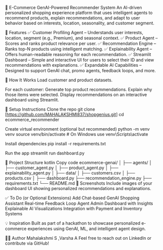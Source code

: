 🛒 E-Commerce GenAI-Powered Recommender System
An AI-driven personalized shopping experience platform that uses intelligent agents to recommend products, explain recommendations, and adapt to user behavior based on interests, location, seasonality, and customer segment.

📌 Features
✅ Customer Profiling Agent – Understands user interests, location, segment (e.g., Premium), and seasonal context.
✅ Product Agent – Scores and ranks product relevance per user.
✅ Recommendation Engine – Ranks top-N products using intelligent matching.
✅ Explainability Agent – Offers human-readable reasoning for each recommendation.
✅ Streamlit Dashboard – Simple and interactive UI for users to select their ID and view recommendations with explanations.
✅ Expandable AI Capabilities – Designed to support GenAI chat, promo agents, feedback loops, and more.

🧠 How It Works
Load customer and product datasets.

For each customer:
Generate top product recommendations.
Explain why those items were selected.
Display recommendations on an interactive dashboard using Streamlit.

🚀 Setup Instructions
Clone the repo
git clone [https://github.com/MAHALAKSHMI837/shopgenius.git]
cd ecommerce_recommender

Create virtual environment (optional but recommended)
python -m venv venv
source venv/bin/activate  # On Windows use venv\Scripts\activate

Install dependencies
pip install -r requirements.txt

Run the app
streamlit run dashboard.py

📁 Project Structure
kotlin
Copy code
ecommerce-genai/
│
├── agents/
│   ├── customer_agent.py
│   ├── product_agent.py
│   ├── explainability_agent.py
│
├── data/
│   ├── customers.csv
│   ├── products.csv
│
├── dashboard.py
├── recommendation_engine.py
├── requirements.txt
└── README.md
📸 Screenshots
Include images of your dashboard UI showing personalized recommendations and explanations.

✅ To Do (or Optional Extensions)
Add Chat-based GenAI Shopping Assistant
Real-time Feedback Loop Agent
Admin Dashboard with Insights
Explainable AI Visualizations
Integration with Payment and Inventory Systems

💡 Inspiration
Built as part of a hackathon to showcase personalized e-commerce experiences using GenAI, ML, and intelligent agent design.

🧑‍💻 Author
Mahalakshmi S ,Varsha A
Feel free to reach out on LinkedIn or contribute via GitHub!
